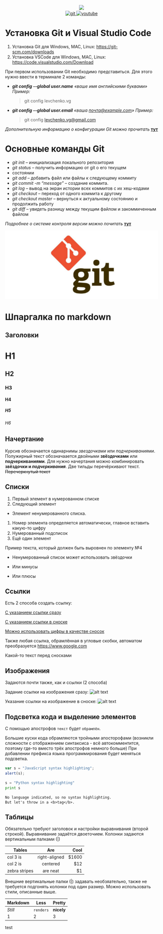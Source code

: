 <div id="header" align="center">
    <img src="https://media.giphy.com/media/M9gbBd9nbDrOTu1Mqx/giphy.gif" width="100"/>
    <div id="badges">
    <a href="https://git-scm.com/">
        <img src="https://img.shields.io/badge/GitScm-orange?logo=git&logoColor=white&style=flat" alt="git"/>
    </a>
    <a href="https://www.youtube.com/watch?v=SEvR78OhGtw&list=WL&index=13&t=15s">
        <img src="https://img.shields.io/badge/Youtube-red?logo=youtube&logoColor=white&style=flat" alt="youtube"/>
    </a>    
    </div>  
</div>


# **Установка Git и Visual Studio Code**
1. Установка Git для Windows, MAC, Linux: https://git-scm.com/downloads
2. Установка VSCode для Windows, MAC, Linux: https://code.visualstudio.com/Download

При первом использовании Git необходимо представиться. 
Для этого нужно ввести в терминале 2 команды:
* ***git config --global user.name*** *«ваше имя английскими 
буквами»* 
_Пример:_ 
    >git config levchenko.vg
* ***git config --global user.email*** *«ваша почта@example.com»*
_Пример:_         
    >git config levchenko.vg@gmail.com

_Дополнительную информацию о конфигурации Git можно прочитать_ 
[**тут**](https://git-scm.com/book/ru/v2/%D0%9D%D0%B0%D1%81%D1%82%D1%80%D0%BE%D0%B9%D0%BA%D0%B0-Git-%D0%9A%D0%BE%D0%BD%D1%84%D0%B8%D0%B3%D1%83%D1%80%D0%B0%D1%86%D0%B8%D1%8F-Git)

# **Основные команды Git** 

* *git init* – инициализация локального репозитория
* *git status* – получить информацию от git о его текущем 
* состоянии
* *git add* – добавить файл или файлы к следующему коммиту
* *git commit -m “message”* – создание коммита.
* *git log* – вывод на экран истории всех коммитов с их хеш-кодами
* *git checkout* – переход от одного коммита к другому
* *git checkout master* – вернуться к актуальному состоянию и продолжить работу
* *git diff* – увидеть разницу между текущим файлом и закоммиченным файлом

_Подробнее о системе контроля версии можно почитать_ [**тут**](https://git-scm.com/book/ru/v2/%D0%92%D0%B2%D0%B5%D0%B4%D0%B5%D0%BD%D0%B8%D0%B5-%D0%9E-%D1%81%D0%B8%D1%81%D1%82%D0%B5%D0%BC%D0%B5-%D0%BA%D0%BE%D0%BD%D1%82%D1%80%D0%BE%D0%BB%D1%8F-%D0%B2%D0%B5%D1%80%D1%81%D0%B8%D0%B9)


![git](git-kod-kaynak-yonetimi-ogrenmek-istiyorum.png)



#
# **Шпаргалка по markdown**

## **Заголовки**

# H1
## H2
### H3
#### H4
##### H5
###### H6

## **Начертание**
Курсив обозначается одинарнимы *звездочками* или _подчеркиваниями_.
Полужирный текст обозначаается двойными **звёздочками** или __подчеркиваниями__.
Для нужно начертания можно комбинировать **звёздочки и _подчеркивания_**.
Две тильды перечёркивают текст. ~~Перечеркнутый текст~~

## **Списки**
1. Первый элемент в нумерованном списке
2. Следующий элемент
  * Элемент ненумерованного списка. 
1. Номер элемента определяется автоматически, главное вставить какую-то цифру
  1. Нумерованный подсписок
4. Ещё один элемент  

Пример текста, который должен быть выровнен по элементу №4 

* Ненумерованный список может использовать звёздочки
- Или минусы
+ Или плюсы

## **Ссылки**
Есть 2 способа создать ссылку:

[С указанием ссылки сразу](https://www.google.com)

[С указанием ссылки в сноске][Arbitrary case-insensitive reference text]

[Можно использовать цифры в качестве сносок][1]

Также любая ссылка, обрамлённая в угловые скобки, автоматом преобразуется
<https://www.google.com>

Какой-то текст перед сносками

[arbitrary case-insensitive reference text]: https://www.mozilla.org
[1]: http://slashdot.org
[link text itself]: http://www.reddit.com

## **Изображения**
Задаются почти также, как и ссылки (2 способа)

Задание ссылки на изображения сразу: 
![alt text](https://k50.ru/img/logos/logo_on_red.png "Logo Title Text 1")

Указание ссылки на изображение в сноске: 
![alt text][logo]

[logo]: https://k50.ru/img/logos/logo_on_red.png "Logo Title Text 2"

## **Подсветка кода и выделение элементов**
С помощью апострофов `текст` будет `обрамлён`.

Большие куски кода обрамляются тройными апосторофами (возникли сложности с отображением синтаксиса - всё автокомментится, поэтому где-то вместо трёх апострофов немного больше)
При добавлении префикса языка программирования будет меняться подсветка.

```javascript
var s = "JavaScript syntax highlighting";
alert(s);
```
```python
s = "Python syntax highlighting"
print s
```
```
No language indicated, so no syntax highlighting. 
But let's throw in a <b>tag</b>.
``` 

## **Таблицы**
Обязательно требуют заголовок и настройки выравнивания (второй строкой). Выравнивание задаётся двоеточием. Колонки задаются вертикальным палками (|)

| Tables        | Are           | Cool  |
| ------------- |:-------------:| -----:|
| col 3 is      | right-aligned | $1600 |
| col 2 is      | centered      |   $12 |
| zebra stripes | are neat      |    $1 |

Внешние вертикальные палки (|) задавать необзяательно, также не требуется подгонять колонки под один размер. Можно использовать стили, описанные выше.

Markdown | Less | Pretty
--- | --- | ---
*Still* | `renders` | **nicely**
1 | 2 | 3

test